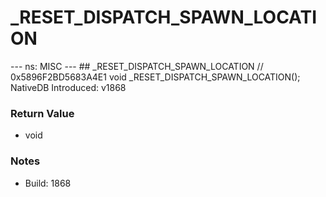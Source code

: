 # _RESET_DISPATCH_SPAWN_LOCATION

--- ns: MISC --- ## _RESET_DISPATCH_SPAWN_LOCATION  // 0x5896F2BD5683A4E1 void _RESET_DISPATCH_SPAWN_LOCATION();  NativeDB Introduced: v1868

### Return Value
* void

### Notes
* Build: 1868

